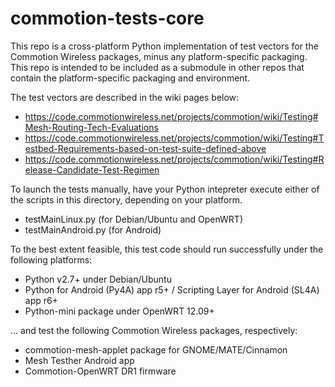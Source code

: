 commotion-tests-core
====================

This repo is a cross-platform Python implementation of test vectors for the Commotion Wireless packages, minus any platform-specific packaging.  This repo is intended to be included as a submodule in other repos that contain the platform-specific packaging and environment.

The test vectors are described in the wiki pages below:

* https://code.commotionwireless.net/projects/commotion/wiki/Testing#Mesh-Routing-Tech-Evaluations
* https://code.commotionwireless.net/projects/commotion/wiki/Testing#Testbed-Requirements-based-on-test-suite-defined-above
* https://code.commotionwireless.net/projects/commotion/wiki/Testing#Release-Candidate-Test-Regimen

To launch the tests manually, have your Python intepreter execute either of the scripts in this directory, depending on your platform.

* testMainLinux.py (for Debian/Ubuntu and OpenWRT)
* testMainAndroid.py (for Android)

To the best extent feasible, this test code should run successfully under the following platforms:

* Python v2.7+ under Debian/Ubuntu
* Python for Android (Py4A) app r5+ / Scripting Layer for Android (SL4A) app r6+
* Python-mini package under OpenWRT 12.09+

... and test the following Commotion Wireless packages, respectively:

* commotion-mesh-applet package for GNOME/MATE/Cinnamon
* Mesh Testher Android app
* Commotion-OpenWRT DR1 firmware
